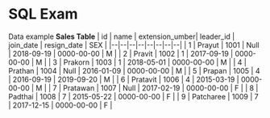 # SQL Exam
Data example 
**Sales Table**
| id | name | extension_umber| leader_id | join_date | resign_date | SEX |
|--|--|--|--|--|--|--|--|
| 1 | Prayut | 1001 | Null | 2018-09-19 | 0000-00-00 | M |
| 2 | Pravit | 1002 | 1 | 2017-09-19 | 0000-00-00 | M |
| 3 | Prakorn | 1003 | 1 | 2018-05-01 | 0000-00-00 | M |
| 4 | Prathan | 1004 | Null | 2016-01-09 | 0000-00-00 | M |
| 5 | Prapan | 1005 | 4 | 2016-09-19 | 2019-09-20 | M |
| 6 | Pratavit | 1006 | 4 | 2015-03-19 | 0000-00-00 | M | 
| 7 | Pratawan | 1007 | Null | 2017-02-19 | 0000-00-00 | F |
| 8 | Padthai | 1008 | 7 | 2015-05-22 | 0000-00-00 | F |
| 9 | Patcharee | 1009 | 7 | 2017-12-15 | 0000-00-00 | F |